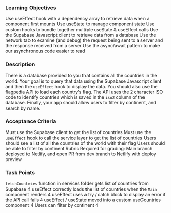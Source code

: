 ### Learning Objectives

Use useEffect hook with a dependency array to retrieve data when a component first mounts
Use useState to manage component state
Use custom hooks to bundle together multiple useState & useEffect calls
Use the Supabase Javascript client to retrieve data from a database
Use the network tab to examine (and debug) the request being sent to a server and the response received from a server
Use the async/await pattern to make our asynchronous code easier to read

### Description

There is a database provided to you that contains all the countries in the world. Your goal is to query that data using the Supabase Javascript client and then the `useEffect` hook to display the data. You should also use the flagpedia API to load each country's flag. The API uses the 2 character ISO code to identify countries which is saved in the `iso2` column of the database. Finally, your app should allow users to filter by continent, and search by name.

### Acceptance Criteria

Must use the Supabase client to get the list of countries
Must use the `useEffect` hook to call the service layer to get the list of countries
Users should see a list of all the countries of the world with their flag
Users should be able to filter by continent
Rubric
Required for grading: Main branch deployed to Netlify, and open PR from dev branch to Netlify with deploy preview

### Task Points

`fetchCountries` function in services folder gets list of countries from Supabase 4
useEffect correctly loads the list of countries when the `Main` component renders 4
useEffect uses a try / catch block to display an error if the API call fails 4
useEffect / useState moved into a custom useCountries component 4
Users can filter by continent 4
